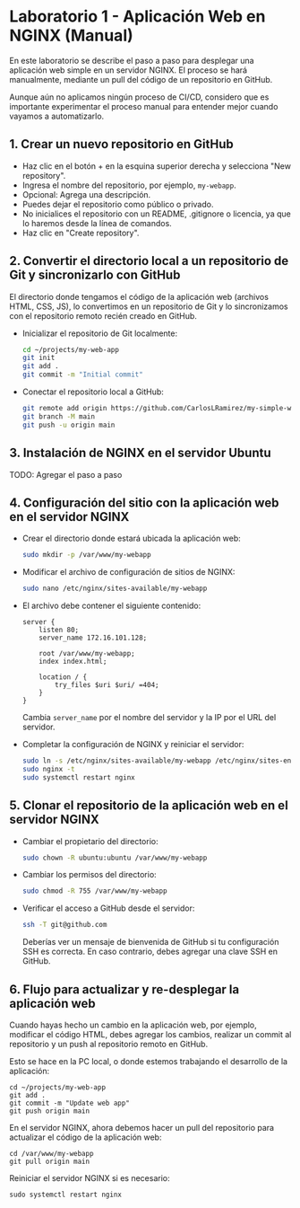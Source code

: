 
# Laboratorio 1 - Aplicación Web en NGINX (Manual)

En este laboratorio se describe el paso a paso para desplegar una aplicación web simple en un servidor NGINX. El proceso se hará manualmente, mediante un pull del código de un repositorio en GitHub.

Aunque aún no aplicamos ningún proceso de CI/CD, considero que es importante experimentar el proceso manual para entender mejor cuando vayamos a automatizarlo.

## 1. Crear un nuevo repositorio en GitHub

- Haz clic en el botón + en la esquina superior derecha y selecciona "New repository".
- Ingresa el nombre del repositorio, por ejemplo, `my-webapp`.
- Opcional: Agrega una descripción.
- Puedes dejar el repositorio como público o privado.
- No inicialices el repositorio con un README, .gitignore o licencia, ya que lo haremos desde la línea de comandos.
- Haz clic en "Create repository".

## 2. Convertir el directorio local a un repositorio de Git y sincronizarlo con GitHub

El directorio donde tengamos el código de la aplicación web (archivos HTML, CSS, JS), lo convertimos en un repositorio de Git y lo sincronizamos con el repositorio remoto recién creado en GitHub.

- Inicializar el repositorio de Git localmente:
  ```bash
  cd ~/projects/my-web-app
  git init
  git add .
  git commit -m "Initial commit"
  ```
- Conectar el repositorio local a GitHub:
  ```bash
  git remote add origin https://github.com/CarlosLRamirez/my-simple-web-app.git
  git branch -M main
  git push -u origin main
  ```

## 3. Instalación de NGINX en el servidor Ubuntu

TODO: Agregar el paso a paso

## 4. Configuración del sitio con la aplicación web en el servidor NGINX

- Crear el directorio donde estará ubicada la aplicación web:
  ```bash
  sudo mkdir -p /var/www/my-webapp
  ```
- Modificar el archivo de configuración de sitios de NGINX:
  ```bash
  sudo nano /etc/nginx/sites-available/my-webapp
  ```

- El archivo debe contener el siguiente contenido:
  ```nginx
  server {
      listen 80;
      server_name 172.16.101.128;

      root /var/www/my-webapp;
      index index.html;

      location / {
          try_files $uri $uri/ =404;
      }
  }
  ```

  Cambia `server_name` por el nombre del servidor y la IP por el URL del servidor.

- Completar la configuración de NGINX y reiniciar el servidor:
  ```bash
  sudo ln -s /etc/nginx/sites-available/my-webapp /etc/nginx/sites-enabled/
  sudo nginx -t
  sudo systemctl restart nginx
  ```

## 5. Clonar el repositorio de la aplicación web en el servidor NGINX

- Cambiar el propietario del directorio:
  ```bash
  sudo chown -R ubuntu:ubuntu /var/www/my-webapp
  ```

- Cambiar los permisos del directorio:
  ```bash
  sudo chmod -R 755 /var/www/my-webapp
  ```
- Verificar el acceso a GitHub desde el servidor:
  ```bash
  ssh -T git@github.com
  ```

  Deberías ver un mensaje de bienvenida de GitHub si tu configuración SSH es correcta. En caso contrario, debes agregar una clave SSH en GitHub.

## 6. Flujo para actualizar y re-desplegar la aplicación web

Cuando hayas hecho un cambio en la aplicación web, por ejemplo, modificar el código HTML, debes agregar los cambios, realizar un commit al repositorio y un push al repositorio remoto en GitHub.

Esto se hace en la PC local, o donde estemos trabajando el desarrollo de la aplicación:
```shell
cd ~/projects/my-web-app
git add .
git commit -m "Update web app"
git push origin main
```

En el servidor NGINX, ahora debemos hacer un pull del repositorio para actualizar el código de la aplicación web:
```shell
cd /var/www/my-webapp
git pull origin main
```

Reiniciar el servidor NGINX si es necesario:
```shell
sudo systemctl restart nginx
```

